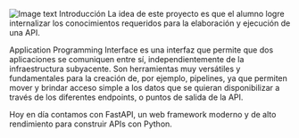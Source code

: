![Image text]([https://github.com/zzuljs/CppLearning/blob/master/CppLearning/raw/master/Itachi.jpg](https://camo.githubusercontent.com/35b81f213ddb0e019b3567f6982d740bb2d01ae5dd712a1537e09e826e940228/68747470733a2f2f643331757a386c77666d796e38672e636c6f756466726f6e742e6e65742f4173736574732f6c6f676f2d68656e72792d77686974652d6c672e706e67))
Introducción
La idea de este proyecto es que el alumno logre internalizar los conocimientos requeridos para la elaboración y ejecución de una API.

Application Programming Interface es una interfaz que permite que dos aplicaciones se comuniquen entre sí, independientemente de la infraestructura subyacente. Son herramientas muy versátiles y fundamentales para la creación de, por ejemplo, pipelines, ya que permiten mover y brindar acceso simple a los datos que se quieran disponibilizar a través de los diferentes endpoints, o puntos de salida de la API.

Hoy en día contamos con FastAPI, un web framework moderno y de alto rendimiento para construir APIs con Python.
